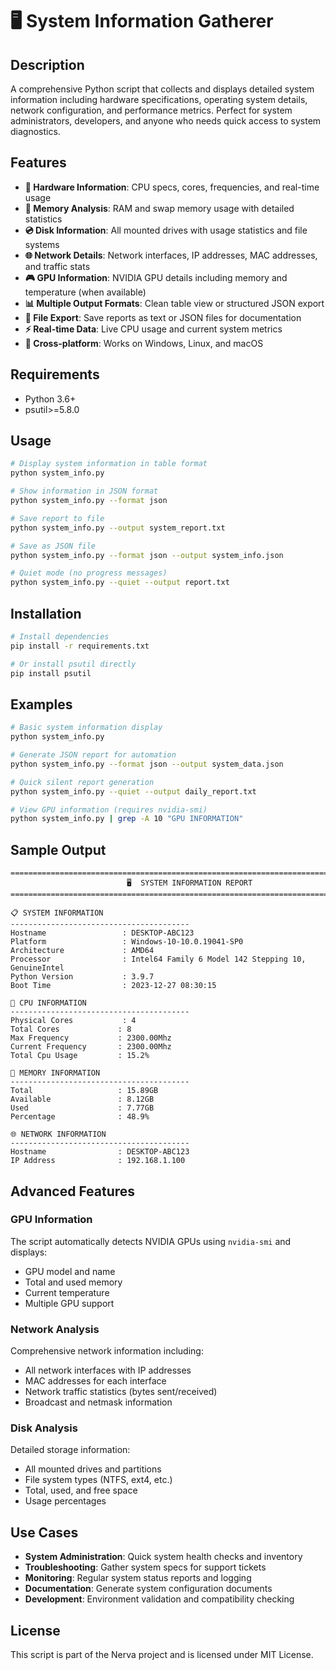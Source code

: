 # 🖥️ System Information Gatherer

## Description
A comprehensive Python script that collects and displays detailed system information including hardware specifications, operating system details, network configuration, and performance metrics. Perfect for system administrators, developers, and anyone who needs quick access to system diagnostics.

## Features
- **🔧 Hardware Information**: CPU specs, cores, frequencies, and real-time usage
- **💾 Memory Analysis**: RAM and swap memory usage with detailed statistics  
- **💿 Disk Information**: All mounted drives with usage statistics and file systems
- **🌐 Network Details**: Network interfaces, IP addresses, MAC addresses, and traffic stats
- **🎮 GPU Information**: NVIDIA GPU details including memory and temperature (when available)
- **📊 Multiple Output Formats**: Clean table view or structured JSON export
- **💾 File Export**: Save reports as text or JSON files for documentation
- **⚡ Real-time Data**: Live CPU usage and current system metrics
- **🎯 Cross-platform**: Works on Windows, Linux, and macOS

## Requirements
- Python 3.6+
- psutil>=5.8.0

## Usage

```bash
# Display system information in table format
python system_info.py

# Show information in JSON format
python system_info.py --format json

# Save report to file
python system_info.py --output system_report.txt

# Save as JSON file
python system_info.py --format json --output system_info.json

# Quiet mode (no progress messages)
python system_info.py --quiet --output report.txt
```

## Installation

```bash
# Install dependencies
pip install -r requirements.txt

# Or install psutil directly
pip install psutil
```

## Examples

```bash
# Basic system information display
python system_info.py

# Generate JSON report for automation
python system_info.py --format json --output system_data.json

# Quick silent report generation
python system_info.py --quiet --output daily_report.txt

# View GPU information (requires nvidia-smi)
python system_info.py | grep -A 10 "GPU INFORMATION"
```

## Sample Output

```
================================================================================
                          🖥️  SYSTEM INFORMATION REPORT                          
================================================================================

📋 SYSTEM INFORMATION
----------------------------------------
Hostname                 : DESKTOP-ABC123
Platform                 : Windows-10-10.0.19041-SP0
Architecture             : AMD64
Processor                : Intel64 Family 6 Model 142 Stepping 10, GenuineIntel
Python Version           : 3.9.7
Boot Time                : 2023-12-27 08:30:15

🔧 CPU INFORMATION
----------------------------------------
Physical Cores           : 4
Total Cores             : 8
Max Frequency           : 2300.00Mhz
Current Frequency       : 2300.00Mhz
Total Cpu Usage         : 15.2%

💾 MEMORY INFORMATION
----------------------------------------
Total                   : 15.89GB
Available               : 8.12GB
Used                    : 7.77GB
Percentage              : 48.9%

🌐 NETWORK INFORMATION
----------------------------------------
Hostname                : DESKTOP-ABC123
IP Address              : 192.168.1.100
```

## Advanced Features

### GPU Information
The script automatically detects NVIDIA GPUs using `nvidia-smi` and displays:
- GPU model and name
- Total and used memory
- Current temperature
- Multiple GPU support

### Network Analysis
Comprehensive network information including:
- All network interfaces with IP addresses
- MAC addresses for each interface
- Network traffic statistics (bytes sent/received)
- Broadcast and netmask information

### Disk Analysis
Detailed storage information:
- All mounted drives and partitions
- File system types (NTFS, ext4, etc.)
- Total, used, and free space
- Usage percentages

<!-- 
Featured: This script provides essential system diagnostics and monitoring capabilities
-->

## Use Cases

- **System Administration**: Quick system health checks and inventory
- **Troubleshooting**: Gather system specs for support tickets
- **Monitoring**: Regular system status reports and logging
- **Documentation**: Generate system configuration documents
- **Development**: Environment validation and compatibility checking

## License
This script is part of the Nerva project and is licensed under MIT License.
